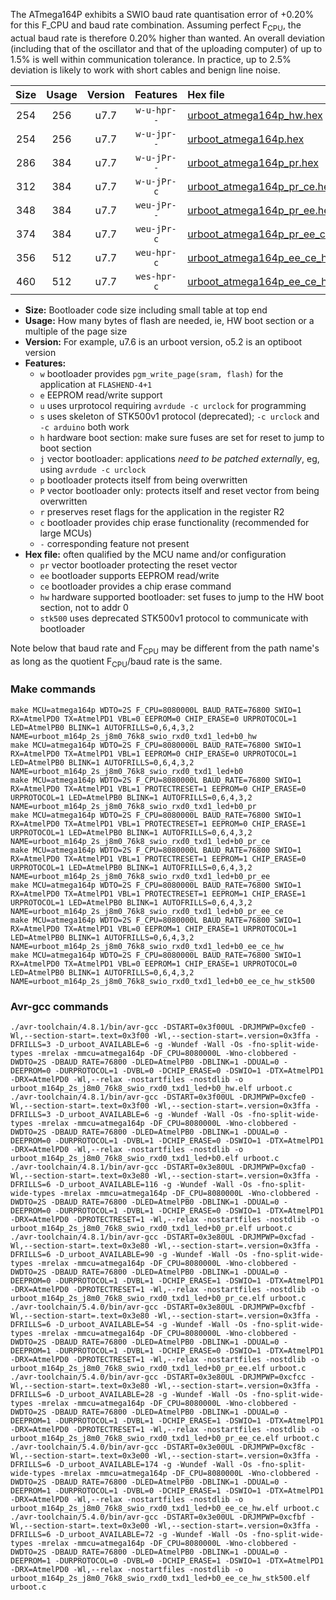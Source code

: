 The ATmega164P exhibits a SWIO baud rate quantisation error of +0.20% for this F_CPU and baud rate combination. Assuming perfect F<sub>CPU</sub>, the actual baud rate is therefore 0.20% higher than wanted. An overall deviation (including that of the oscillator and that of the uploading computer) of up to 1.5% is well within communication tolerance. In practice, up to 2.5% deviation is likely to work with short cables and benign line noise.

|Size|Usage|Version|Features|Hex file|
|:-:|:-:|:-:|:-:|:--|
|254|256|u7.7|`w-u-hpr--`|[urboot_atmega164p_hw.hex](https://raw.githubusercontent.com/stefanrueger/urboot.hex/main/cores/mightycore/atmega164p/watchdog_2_s/internal_oscillator/1010000_hz/9600_baud/uart0_rxd0_txd1/led+b0/urboot_atmega164p_hw.hex)|
|254|256|u7.7|`w-u-jpr--`|[urboot_atmega164p.hex](https://raw.githubusercontent.com/stefanrueger/urboot.hex/main/cores/mightycore/atmega164p/watchdog_2_s/internal_oscillator/1010000_hz/9600_baud/uart0_rxd0_txd1/led+b0/urboot_atmega164p.hex)|
|286|384|u7.7|`w-u-jPr--`|[urboot_atmega164p_pr.hex](https://raw.githubusercontent.com/stefanrueger/urboot.hex/main/cores/mightycore/atmega164p/watchdog_2_s/internal_oscillator/1010000_hz/9600_baud/uart0_rxd0_txd1/led+b0/urboot_atmega164p_pr.hex)|
|312|384|u7.7|`w-u-jPr-c`|[urboot_atmega164p_pr_ce.hex](https://raw.githubusercontent.com/stefanrueger/urboot.hex/main/cores/mightycore/atmega164p/watchdog_2_s/internal_oscillator/1010000_hz/9600_baud/uart0_rxd0_txd1/led+b0/urboot_atmega164p_pr_ce.hex)|
|348|384|u7.7|`weu-jPr--`|[urboot_atmega164p_pr_ee.hex](https://raw.githubusercontent.com/stefanrueger/urboot.hex/main/cores/mightycore/atmega164p/watchdog_2_s/internal_oscillator/1010000_hz/9600_baud/uart0_rxd0_txd1/led+b0/urboot_atmega164p_pr_ee.hex)|
|374|384|u7.7|`weu-jPr-c`|[urboot_atmega164p_pr_ee_ce.hex](https://raw.githubusercontent.com/stefanrueger/urboot.hex/main/cores/mightycore/atmega164p/watchdog_2_s/internal_oscillator/1010000_hz/9600_baud/uart0_rxd0_txd1/led+b0/urboot_atmega164p_pr_ee_ce.hex)|
|356|512|u7.7|`weu-hpr-c`|[urboot_atmega164p_ee_ce_hw.hex](https://raw.githubusercontent.com/stefanrueger/urboot.hex/main/cores/mightycore/atmega164p/watchdog_2_s/internal_oscillator/1010000_hz/9600_baud/uart0_rxd0_txd1/led+b0/urboot_atmega164p_ee_ce_hw.hex)|
|460|512|u7.7|`wes-hpr-c`|[urboot_atmega164p_ee_ce_hw_stk500.hex](https://raw.githubusercontent.com/stefanrueger/urboot.hex/main/cores/mightycore/atmega164p/watchdog_2_s/internal_oscillator/1010000_hz/9600_baud/uart0_rxd0_txd1/led+b0/urboot_atmega164p_ee_ce_hw_stk500.hex)|

- **Size:** Bootloader code size including small table at top end
- **Usage:** How many bytes of flash are needed, ie, HW boot section or a multiple of the page size
- **Version:** For example, u7.6 is an urboot version, o5.2 is an optiboot version
- **Features:**
  + `w` bootloader provides `pgm_write_page(sram, flash)` for the application at `FLASHEND-4+1`
  + `e` EEPROM read/write support
  + `u` uses urprotocol requiring `avrdude -c urclock` for programming
  + `s` uses skeleton of STK500v1 protocol (deprecated); `-c urclock` and `-c arduino` both work
  + `h` hardware boot section: make sure fuses are set for reset to jump to boot section
  + `j` vector bootloader: applications *need to be patched externally*, eg, using `avrdude -c urclock`
  + `p` bootloader protects itself from being overwritten
  + `P` vector bootloader only: protects itself and reset vector from being overwritten
  + `r` preserves reset flags for the application in the register R2
  + `c` bootloader provides chip erase functionality (recommended for large MCUs)
  + `-` corresponding feature not present
- **Hex file:** often qualified by the MCU name and/or configuration
  + `pr` vector bootloader protecting the reset vector
  + `ee` bootloader supports EEPROM read/write
  + `ce` bootloader provides a chip erase command
  + `hw` hardware supported bootloader: set fuses to jump to the HW boot section, not to addr 0
  + `stk500` uses deprecated STK500v1 protocol to communicate with bootloader


Note below that baud rate and F<sub>CPU</sub> may be different from the path name's as long as the quotient F<sub>CPU</sub>/baud rate is the same.

### Make commands
```
make MCU=atmega164p WDTO=2S F_CPU=8080000L BAUD_RATE=76800 SWIO=1 RX=AtmelPD0 TX=AtmelPD1 VBL=0 EEPROM=0 CHIP_ERASE=0 URPROTOCOL=1 LED=AtmelPB0 BLINK=1 AUTOFRILLS=0,6,4,3,2 NAME=urboot_m164p_2s_j8m0_76k8_swio_rxd0_txd1_led+b0_hw
make MCU=atmega164p WDTO=2S F_CPU=8080000L BAUD_RATE=76800 SWIO=1 RX=AtmelPD0 TX=AtmelPD1 VBL=1 EEPROM=0 CHIP_ERASE=0 URPROTOCOL=1 LED=AtmelPB0 BLINK=1 AUTOFRILLS=0,6,4,3,2 NAME=urboot_m164p_2s_j8m0_76k8_swio_rxd0_txd1_led+b0
make MCU=atmega164p WDTO=2S F_CPU=8080000L BAUD_RATE=76800 SWIO=1 RX=AtmelPD0 TX=AtmelPD1 VBL=1 PROTECTRESET=1 EEPROM=0 CHIP_ERASE=0 URPROTOCOL=1 LED=AtmelPB0 BLINK=1 AUTOFRILLS=0,6,4,3,2 NAME=urboot_m164p_2s_j8m0_76k8_swio_rxd0_txd1_led+b0_pr
make MCU=atmega164p WDTO=2S F_CPU=8080000L BAUD_RATE=76800 SWIO=1 RX=AtmelPD0 TX=AtmelPD1 VBL=1 PROTECTRESET=1 EEPROM=0 CHIP_ERASE=1 URPROTOCOL=1 LED=AtmelPB0 BLINK=1 AUTOFRILLS=0,6,4,3,2 NAME=urboot_m164p_2s_j8m0_76k8_swio_rxd0_txd1_led+b0_pr_ce
make MCU=atmega164p WDTO=2S F_CPU=8080000L BAUD_RATE=76800 SWIO=1 RX=AtmelPD0 TX=AtmelPD1 VBL=1 PROTECTRESET=1 EEPROM=1 CHIP_ERASE=0 URPROTOCOL=1 LED=AtmelPB0 BLINK=1 AUTOFRILLS=0,6,4,3,2 NAME=urboot_m164p_2s_j8m0_76k8_swio_rxd0_txd1_led+b0_pr_ee
make MCU=atmega164p WDTO=2S F_CPU=8080000L BAUD_RATE=76800 SWIO=1 RX=AtmelPD0 TX=AtmelPD1 VBL=1 PROTECTRESET=1 EEPROM=1 CHIP_ERASE=1 URPROTOCOL=1 LED=AtmelPB0 BLINK=1 AUTOFRILLS=0,6,4,3,2 NAME=urboot_m164p_2s_j8m0_76k8_swio_rxd0_txd1_led+b0_pr_ee_ce
make MCU=atmega164p WDTO=2S F_CPU=8080000L BAUD_RATE=76800 SWIO=1 RX=AtmelPD0 TX=AtmelPD1 VBL=0 EEPROM=1 CHIP_ERASE=1 URPROTOCOL=1 LED=AtmelPB0 BLINK=1 AUTOFRILLS=0,6,4,3,2 NAME=urboot_m164p_2s_j8m0_76k8_swio_rxd0_txd1_led+b0_ee_ce_hw
make MCU=atmega164p WDTO=2S F_CPU=8080000L BAUD_RATE=76800 SWIO=1 RX=AtmelPD0 TX=AtmelPD1 VBL=0 EEPROM=1 CHIP_ERASE=1 URPROTOCOL=0 LED=AtmelPB0 BLINK=1 AUTOFRILLS=0,6,4,3,2 NAME=urboot_m164p_2s_j8m0_76k8_swio_rxd0_txd1_led+b0_ee_ce_hw_stk500
```

### Avr-gcc commands
```
./avr-toolchain/4.8.1/bin/avr-gcc -DSTART=0x3f00UL -DRJMPWP=0xcfe0 -Wl,--section-start=.text=0x3f00 -Wl,--section-start=.version=0x3ffa -DFRILLS=3 -D_urboot_AVAILABLE=6 -g -Wundef -Wall -Os -fno-split-wide-types -mrelax -mmcu=atmega164p -DF_CPU=8080000L -Wno-clobbered -DWDTO=2S -DBAUD_RATE=76800 -DLED=AtmelPB0 -DBLINK=1 -DDUAL=0 -DEEPROM=0 -DURPROTOCOL=1 -DVBL=0 -DCHIP_ERASE=0 -DSWIO=1 -DTX=AtmelPD1 -DRX=AtmelPD0 -Wl,--relax -nostartfiles -nostdlib -o urboot_m164p_2s_j8m0_76k8_swio_rxd0_txd1_led+b0_hw.elf urboot.c
./avr-toolchain/4.8.1/bin/avr-gcc -DSTART=0x3f00UL -DRJMPWP=0xcfe0 -Wl,--section-start=.text=0x3f00 -Wl,--section-start=.version=0x3ffa -DFRILLS=3 -D_urboot_AVAILABLE=6 -g -Wundef -Wall -Os -fno-split-wide-types -mrelax -mmcu=atmega164p -DF_CPU=8080000L -Wno-clobbered -DWDTO=2S -DBAUD_RATE=76800 -DLED=AtmelPB0 -DBLINK=1 -DDUAL=0 -DEEPROM=0 -DURPROTOCOL=1 -DVBL=1 -DCHIP_ERASE=0 -DSWIO=1 -DTX=AtmelPD1 -DRX=AtmelPD0 -Wl,--relax -nostartfiles -nostdlib -o urboot_m164p_2s_j8m0_76k8_swio_rxd0_txd1_led+b0.elf urboot.c
./avr-toolchain/4.8.1/bin/avr-gcc -DSTART=0x3e80UL -DRJMPWP=0xcfa0 -Wl,--section-start=.text=0x3e80 -Wl,--section-start=.version=0x3ffa -DFRILLS=6 -D_urboot_AVAILABLE=116 -g -Wundef -Wall -Os -fno-split-wide-types -mrelax -mmcu=atmega164p -DF_CPU=8080000L -Wno-clobbered -DWDTO=2S -DBAUD_RATE=76800 -DLED=AtmelPB0 -DBLINK=1 -DDUAL=0 -DEEPROM=0 -DURPROTOCOL=1 -DVBL=1 -DCHIP_ERASE=0 -DSWIO=1 -DTX=AtmelPD1 -DRX=AtmelPD0 -DPROTECTRESET=1 -Wl,--relax -nostartfiles -nostdlib -o urboot_m164p_2s_j8m0_76k8_swio_rxd0_txd1_led+b0_pr.elf urboot.c
./avr-toolchain/4.8.1/bin/avr-gcc -DSTART=0x3e80UL -DRJMPWP=0xcfad -Wl,--section-start=.text=0x3e80 -Wl,--section-start=.version=0x3ffa -DFRILLS=6 -D_urboot_AVAILABLE=90 -g -Wundef -Wall -Os -fno-split-wide-types -mrelax -mmcu=atmega164p -DF_CPU=8080000L -Wno-clobbered -DWDTO=2S -DBAUD_RATE=76800 -DLED=AtmelPB0 -DBLINK=1 -DDUAL=0 -DEEPROM=0 -DURPROTOCOL=1 -DVBL=1 -DCHIP_ERASE=1 -DSWIO=1 -DTX=AtmelPD1 -DRX=AtmelPD0 -DPROTECTRESET=1 -Wl,--relax -nostartfiles -nostdlib -o urboot_m164p_2s_j8m0_76k8_swio_rxd0_txd1_led+b0_pr_ce.elf urboot.c
./avr-toolchain/5.4.0/bin/avr-gcc -DSTART=0x3e80UL -DRJMPWP=0xcfbf -Wl,--section-start=.text=0x3e80 -Wl,--section-start=.version=0x3ffa -DFRILLS=6 -D_urboot_AVAILABLE=54 -g -Wundef -Wall -Os -fno-split-wide-types -mrelax -mmcu=atmega164p -DF_CPU=8080000L -Wno-clobbered -DWDTO=2S -DBAUD_RATE=76800 -DLED=AtmelPB0 -DBLINK=1 -DDUAL=0 -DEEPROM=1 -DURPROTOCOL=1 -DVBL=1 -DCHIP_ERASE=0 -DSWIO=1 -DTX=AtmelPD1 -DRX=AtmelPD0 -DPROTECTRESET=1 -Wl,--relax -nostartfiles -nostdlib -o urboot_m164p_2s_j8m0_76k8_swio_rxd0_txd1_led+b0_pr_ee.elf urboot.c
./avr-toolchain/5.4.0/bin/avr-gcc -DSTART=0x3e80UL -DRJMPWP=0xcfcc -Wl,--section-start=.text=0x3e80 -Wl,--section-start=.version=0x3ffa -DFRILLS=6 -D_urboot_AVAILABLE=28 -g -Wundef -Wall -Os -fno-split-wide-types -mrelax -mmcu=atmega164p -DF_CPU=8080000L -Wno-clobbered -DWDTO=2S -DBAUD_RATE=76800 -DLED=AtmelPB0 -DBLINK=1 -DDUAL=0 -DEEPROM=1 -DURPROTOCOL=1 -DVBL=1 -DCHIP_ERASE=1 -DSWIO=1 -DTX=AtmelPD1 -DRX=AtmelPD0 -DPROTECTRESET=1 -Wl,--relax -nostartfiles -nostdlib -o urboot_m164p_2s_j8m0_76k8_swio_rxd0_txd1_led+b0_pr_ee_ce.elf urboot.c
./avr-toolchain/5.4.0/bin/avr-gcc -DSTART=0x3e00UL -DRJMPWP=0xcf8c -Wl,--section-start=.text=0x3e00 -Wl,--section-start=.version=0x3ffa -DFRILLS=6 -D_urboot_AVAILABLE=174 -g -Wundef -Wall -Os -fno-split-wide-types -mrelax -mmcu=atmega164p -DF_CPU=8080000L -Wno-clobbered -DWDTO=2S -DBAUD_RATE=76800 -DLED=AtmelPB0 -DBLINK=1 -DDUAL=0 -DEEPROM=1 -DURPROTOCOL=1 -DVBL=0 -DCHIP_ERASE=1 -DSWIO=1 -DTX=AtmelPD1 -DRX=AtmelPD0 -Wl,--relax -nostartfiles -nostdlib -o urboot_m164p_2s_j8m0_76k8_swio_rxd0_txd1_led+b0_ee_ce_hw.elf urboot.c
./avr-toolchain/5.4.0/bin/avr-gcc -DSTART=0x3e00UL -DRJMPWP=0xcfbf -Wl,--section-start=.text=0x3e00 -Wl,--section-start=.version=0x3ffa -DFRILLS=6 -D_urboot_AVAILABLE=72 -g -Wundef -Wall -Os -fno-split-wide-types -mrelax -mmcu=atmega164p -DF_CPU=8080000L -Wno-clobbered -DWDTO=2S -DBAUD_RATE=76800 -DLED=AtmelPB0 -DBLINK=1 -DDUAL=0 -DEEPROM=1 -DURPROTOCOL=0 -DVBL=0 -DCHIP_ERASE=1 -DSWIO=1 -DTX=AtmelPD1 -DRX=AtmelPD0 -Wl,--relax -nostartfiles -nostdlib -o urboot_m164p_2s_j8m0_76k8_swio_rxd0_txd1_led+b0_ee_ce_hw_stk500.elf urboot.c
```

